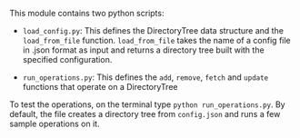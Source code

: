 This module contains two python scripts:
- `load_config.py`: This defines the DirectoryTree data structure and the `load_from_file` function. `load_from_file` takes the name of a config file in .json format as input and returns a directory tree built with the specified configuration.

- `run_operations.py`: This defines the `add`, `remove`, `fetch` and `update` functions that operate on a DirectoryTree

To test the operations, on the terminal type `python run_operations.py`. By default, the file creates a directory tree from `config.json` and runs a few sample operations on it.

